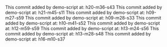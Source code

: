 This commit added by demo-script at:  h20-m36-s43
This commit added by demo-script at:  h21-m45-s11
This commit added by demo-script at:  h09-m27-s59
This commit added by demo-script at:  h09-m28-s33
This commit added by demo-script at:  h10-m41-s52
This commit added by demo-script at:  h12-m59-s59
This commit added by demo-script at:  h13-m24-s56
This commit added by demo-script at:  h13-m28-s48
This commit added by demo-script at:  h16-m10-s37
